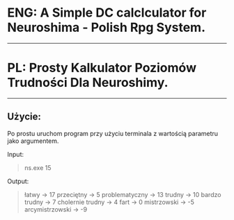 # **ENG:** A Simple DC calclculator for Neuroshima - Polish Rpg System.
---

# **PL:** Prosty Kalkulator Poziomów Trudności Dla Neuroshimy.

---

## Użycie:

Po prostu uruchom program przy użyciu terminala z wartością parametru jako argumentem.

Input:

> ns.exe 15

Output:

>łatwy -> 17
przeciętny -> 5
problematyczny -> 13
trudny -> 10
bardzo trudny -> 7
cholernie trudny -> 4
fart -> 0
mistrzowski -> -5
arcymistrzowski -> -9

